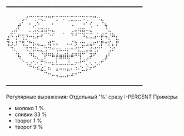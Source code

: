 ━━━━━━━━━━━━━━━━━━━━━━━━━━━━━━━━━━━━━━━━━━━━

⠀⠀⠀⠀⣠⠞⠉⢉⠩⢍⡙⠛⠋⣉⠉⠍⢉⣉⣉⣉⠩⢉⠉⠛⠲⣄⠀⠀⠀⠀
⠀⠀⠀⡴⠁⠀⠂⡠⠑⠀⠀⠀⠂⠀⠀⠀⠀⠠⠀⠀⠐⠁⢊⠀⠄⠈⢦⠀⠀⠀
⠀⣠⡾⠁⠀⠀⠄⣴⡪⠽⣿⡓⢦⠀⠀⡀⠀⣠⢖⣻⣿⣒⣦⠀⡀⢀⣈⢦⡀⠀
⣰⠑⢰⠋⢩⡙⠒⠦⠖⠋⠀⠈⠁⠀⠀⠀⠀⠈⠉⠀⠘⠦⠤⠴⠒⡟⠲⡌⠛⣆
⢹⡰⡸⠈⢻⣈⠓⡦⢤⣀⡀⢾⠩⠤⠀⠀⠤⠌⡳⠐⣒⣠⣤⠖⢋⡟⠒⡏⡄⡟
⠀⠙⢆⠀⠀⠻⡙⡿⢦⣄⣹⠙⠒⢲⠦⠴⡖⠒⠚⣏⣁⣤⣾⢚⡝⠁⠀⣨⠞⠀
⠀⠀⠈⢧⠀⠀⠙⢧⡀⠈⡟⠛⠷⡾⣶⣾⣷⠾⠛⢻⠉⢀⡽⠋⠀⠀⣰⠃⠀⠀
⠀⠀⠀⠀⠑⢤⡠⢂⠌⡛⠦⠤⣄⣇⣀⣀⣸⣀⡤⠼⠚⡉⢄⠠⣠⠞⠁⠀⠀⠀
⠀⠀⠀⠀⠀⠀⠉⠓⠮⣔⡁⠦⠀⣤⠤⠤⣤⠄⠰⠌⣂⡬⠖⠋⠀⠀⠀⠀⠀⠀
⠀⠀⠀⠀⠀⠀⠀⠀⠀⠀⠉⠒⠤⢤⣀⣀⡤⠴⠒⠉⠀⠀

━━━━━━━━━━━━━━━━━━━━━━━━━━━━━━━━━━━━━━━━━━━━


Регулярные выражения:
Отдельный '%' сразу I-PERCENT
Примеры:
* молоко 1 %
* сливки 33 %
* творог 1 %
* творог 9 %



